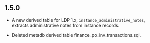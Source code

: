 ## 1.5.0

* A new derived table for LDP 1.x, `instance_administrative_notes`,
  extracts administrative notes from instance records.

* Deleted metadb derived table finance_po_inv_transactions.sql.
